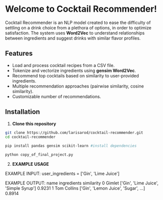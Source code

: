 # Welcome to Cocktail Recommender! 

Cocktail Recommender is an NLP model created to ease the difficulty of settling on a drink choice from a plethora of options, in order to optimize satisfaction. 
The system uses **Word2Vec** to understand relationships between ingredients and suggest drinks with similar flavor profiles.

## Features
- Load and process cocktail recipes from a CSV file.
- Tokenize and vectorize ingredients using **gensim Word2Vec**.
- Recommend top cocktails based on similarity to user-provided ingredients.
- Multiple recommendation approaches (pairwise similarity, cosine similarity).
- Customizable number of recommendations.

## Installation

1. **Clone this repository**
```bash
git clone https://github.com/larisarod/cocktail-recommender.git
cd cocktail-recommender

pip install pandas gensim scikit-learn #install dependencies

python copy_of_final_project.py
```
2. **EXAMPLE USAGE**

EXAMPLE INPUT:
user_ingredients = ['Gin', 'Lime Juice']

EXAMPLE OUTPUT:
           name                           ingredients  similarity
0  Gimlet       ['Gin', 'Lime Juice', 'Simple Syrup']   0.9231
1  Tom Collins  ['Gin', 'Lemon Juice', 'Sugar', ...]   0.8914
